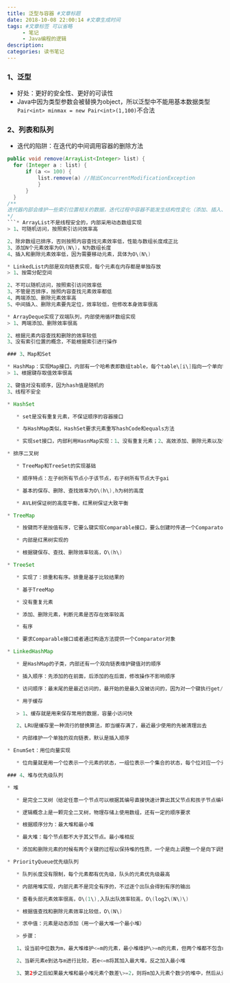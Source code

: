```yaml
---
title: 泛型与容器 #文章标题
date: 2018-10-08 22:00:14 #文章生成时间
tags: #文章标签 可以省略
     - 笔记
     - Java编程的逻辑
description: 
categories: 读书笔记
---
```


### 1、泛型

* 好处：更好的安全性、更好的可读性
* Java中因为类型参数会被替换为object，所以泛型中不能用基本数据类型`Pair<int> minmax = new Pair<int>(1,100)`不合法

### 2、列表和队列

* 迭代的陷阱：在迭代的中间调用容器的删除方法
```java
public void remove(ArrayList<Integer> list) {
  for (Integer a : list) {
      if (a <= 100) {
          list.remove(a) //抛出ConcurrentModificationException
          }
      }
  }
/**
迭代器内部会维护一些索引位置相关的数据，迭代过程中容器不能发生结构性变化（添加、插入、删除），否则索引位置就失效。
*/
```* ArrayList不是线程安全的，内部采用动态数组实现
> 1、可随机访问，按照索引访问效率高

2、除非数组已排序，否则按照内容查找元素效率低，性能与数组长度成正比
3、添加N个元素效率为O\(N\)，N为数组长度
4、插入和删除元素效率低，因为需要移动元素，具体为O\(N\)

* LinkedList内部是双向链表实现，每个元素在内存都是单独存放
> 1、按需分配空间

2、不可以随机访问，按照索引访问效率低
3、不管是否排序，按照内容查找元素效率都低
4、两端添加、删除元素效率高
5、中间插入、删除元素要先定位，效率较低，但修改本身效率很高

* ArrayDeque实现了双端队列，内部使用循环数组实现
> 1、两端添加、删除效率很高

2、根据元素内容查找和删除的效率较低
3、没有索引位置的概念，不能根据索引进行操作

### 3、Map和Set

* HashMap：实现Map接口，内部有一个哈希表即数组table，每个table\[i\]指向一个单向链表，根据键存取值，用键算出hash值，取模得到数组中的索引位置buketIndex，然后操作table\[buketIndex\]指向的单向链表
> 1、根据键存取值效率很高

2、键值对没有顺序，因为hash值是随机的
3、线程不安全

* HashSet

   * set是没有重复元素，不保证顺序的容器接口

   * 与HashMap类似，HashSet要求元素重写hashCode和equals方法

   * 实现set接口，内部利用HasnMap实现：1、没有重复元素；2、高效添加、删除元素以及判断元素是否存在；3、没有顺序

* 排序二叉树

   * TreeMap和TreeSet的实现基础

   * 顺序特点：左子树所有节点小于该节点，右子树所有节点大于gai

   * 基本的保存、删除、查找效率为O\(h\),h为树的高度

   * AVL树保证树的高度平衡，红黑树保证大致平衡

* TreeMap

   * 按键而不是按值有序，它要么键实现Comparable接口，要么创建时传递一个Comparator对象

   * 内部是红黑树实现的

   * 根据键保存、查找、删除效率较高，O\(h\)

* TreeSet

   * 实现了：排重和有序。排重是基于比较结果的

   * 基于TreeMap

   * 没有重复元素

   * 添加、删除元素，判断元素是否存在效率较高

   * 有序

   * 要求Comparable接口或者通过构造方法提供一个Comparator对象

* LinkedHashMap

   * 是HashMap的子类，内部还有一个双向链表维护键值对的顺序

   * 插入顺序：先添加的在前面，后添加的在后面，修改操作不影响顺序

   * 访问顺序：最末尾的是最近访问的，最开始的是最久没被访问的，因为对一个键执行get/put操作后对应的键值对会移到链表末尾

   * 用于缓存

   > 1、缓存就是用来保存常用的数据，容量小访问快

   2、LRU是缓存里一种流行的替换算法，即当缓存满了，最近最少使用的先被清理出去

   * 内部维护一个单独的双向链表，默认是插入顺序

* EnumSet：用位向量实现

   * 位向量就是用一个位表示一个元素的状态，一组位表示一个集合的状态，每个位对应一个元素，状态只有两种 

### 4、堆与优先级队列

* 堆

   * 是完全二叉树（给定任意一个节点可以根据其编号直接快速计算出其父节点和孩子节点编号）

   * 逻辑概念上是一颗完全二叉树，物理存储上使用数组，还有一定的顺序要求

   * 根据顺序分为：最大堆和最小堆

   * 最大堆：每个节点都不大于其父节点。最小堆相反

   * 添加和删除元素的时候有两个关键的过程以保持堆的性质，一个是向上调整一个是向下调整

* PriorityQueue优先级队列

   * 队列长度没有限制，每个元素都有优先级，队头的元素优先级最高

   * 内部用堆实现，内部元素不是完全有序的，不过逐个出队会得到有序的输出

   * 查看头部元素效率很高，O\(1\),入队出队效率较高，O\(log2\(N\)\)

   * 根据值查找和删除元素效率比较低，O\(N\)

   * 求中值：元素是动态添加（用一个最大堆一个最小堆）

   > 步骤：

   1、设当前中位数为m，最大堆维护<=m的元素，最小堆维护\>=m的元素，但两个堆都不包含m

   2、当新元素e到达与m进行比较，若e<=m将其加入最大堆，反之加入最小堆

   3、第2步之后如果最大堆和最小堆元素个数差\>=2，则将m加入元素个数少的堆中，然后从元素个数多的堆将根节点移除并赋值给m


